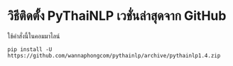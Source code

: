 # วิธีติดตั้ง PyThaiNLP เวชั่นล่าสุดจาก GitHub

ใช้คำสั่งนี้ในคอมมาไลน์

```
pip install -U https://github.com/wannaphongcom/pythainlp/archive/pythainlp1.4.zip
```